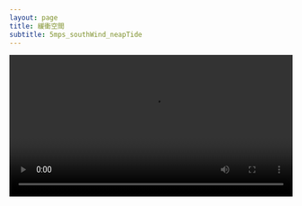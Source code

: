 ```yaml
---
layout: page
title: 緩衝空間
subtitle: 5mps_southWind_neapTide
---
```


<video width="100%" controls>
  <source src="./5mps_southWind_neapTide/video.mp4" type="video/mp4">
</video>
